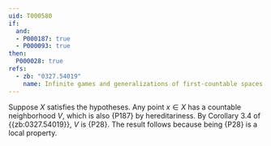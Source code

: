 ```yaml
---
uid: T000580
if:
  and:
  - P000187: true
  - P000093: true
then:
  P000028: true
refs:
  - zb: "0327.54019"
    name: Infinite games and generalizations of first-countable spaces (Gruenhage)
---
```


Suppose $X$ satisfies the hypotheses.
Any point $x\in X$ has a countable neighborhood $V$,
which is also {P187} by hereditariness.
By Corollary 3.4 of {{zb:0327.54019}}, $V$ is {P28}.
The result follows because being {P28} is a local property.

